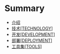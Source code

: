 # Summary

* [介绍](README.md)
* [技术[TECHNOLOGY]](teschenology/ji_672f5b_technology_].md)
* [开发[DEVELOPMENT]](devlopment/kai_53d15b_development_].md)
* [部署[DEPLOYMENT]](deployment/bu_7f725b_deployment_].md)
* [工具集[TOOLS]](tools/gong_ju_96c65b_tools_].md)

